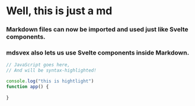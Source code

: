 # Well, this is just a md 
### Markdown files can now be imported and used just like Svelte components.

### mdsvex also lets us use Svelte components inside Markdown.
```js
// JavaScript goes here,
// And will be syntax-highlighted!

console.log("this is hightlight")
function app() {
  
}
```